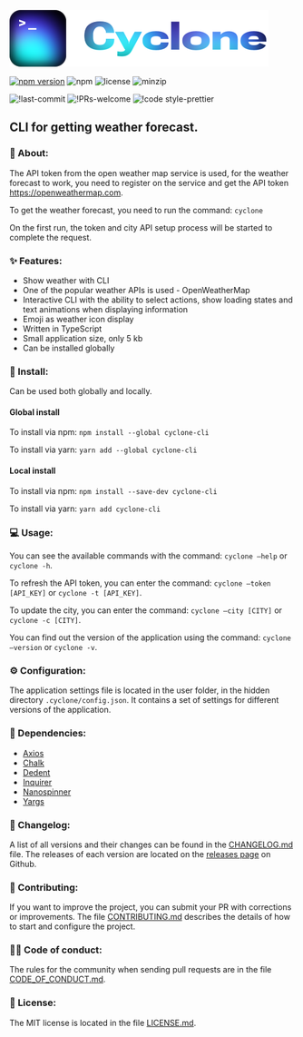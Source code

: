 ![logo](logo.svg)

[![npm version](https://badge.fury.io/js/cyclone-cli.svg)](https://badge.fury.io/js/cyclone-cli)
![npm](https://img.shields.io/npm/dw/cyclone-cli)
![license](https://badgen.net/github/license/IOINITID/cyclone-cli)
![minzip](https://img.shields.io/bundlephobia/minzip/cyclone-cli)

![!last-commit](https://img.shields.io/github/last-commit/ioinitid/cyclone-cli)
![!PRs-welcome](https://img.shields.io/badge/PRs-welcome-brightgreen)
![!code style-prettier](https://img.shields.io/badge/code%20style-prettier-ff69b4)

## CLI for getting weather forecast.

### 📄 About:

The API token from the open weather map service is used, for the weather forecast to work, you need to register on the service and get the API token https://openweathermap.com.

To get the weather forecast, you need to run the command: `cyclone`

On the first run, the token and city API setup process will be started to complete the request.

### ✨ Features:

- Show weather with CLI
- One of the popular weather APIs is used - OpenWeatherMap
- Interactive CLI with the ability to select actions, show loading states and text animations when displaying information
- Emoji as weather icon display
- Written in TypeScript
- Small application size, only 5 kb
- Can be installed globally

### 🚀 Install:

Can be used both globally and locally.

#### Global install

To install via npm: `npm install --global cyclone-cli`

To install via yarn: `yarn add --global cyclone-cli`

#### Local install

To install via npm: `npm install --save-dev cyclone-cli`

To install via yarn: `yarn add cyclone-cli`

### 💻 Usage:

You can see the available commands with the command: `cyclone —help` or `cyclone -h`.

To refresh the API token, you can enter the command: `cyclone —token [API_KEY]` or `cyclone -t [API_KEY]`.

To update the city, you can enter the command: `cyclone —city [CITY]` or `cyclone -c [CITY]`.

You can find out the version of the application using the command: `cyclone —version` or `cyclone -v`.

### ⚙️ Configuration:

The application settings file is located in the user folder, in the hidden directory `.cyclone/config.json`. It contains a set of settings for different versions of the application.

### 🔗 Dependencies:

- <a href='https://www.npmjs.com/package/axios'>Axios</a>
- <a href='https://www.npmjs.com/package/chalk'>Chalk</a>
- <a href='https://www.npmjs.com/package/dedent'>Dedent</a>
- <a href='https://www.npmjs.com/package/inquirer'>Inquirer</a>
- <a href='https://www.npmjs.com/package/nanospinner'>Nanospinner</a>
- <a href='https://www.npmjs.com/package/yargs'>Yargs</a>

### 📄 Changelog:

A list of all versions and their changes can be found in the <a href='https://github.com/IOINITID/cyclone-cli/blob/main/CHANGELOG.md'>CHANGELOG.md</a> file. The releases of each version are located on the <a href='https://github.com/IOINITID/cyclone-cli/releases'>releases page</a> on Github.

### 📄 Contributing:

If you want to improve the project, you can submit your PR with corrections or improvements. The file <a href='https://github.com/IOINITID/cyclone-cli/blob/main/CONTRIBUTING.md'>CONTRIBUTING.md</a> describes the details of how to start and configure the project.

### 👨‍🚀 Code of conduct:

The rules for the community when sending pull requests are in the file <a href='https://github.com/IOINITID/cyclone-cli/blob/main/CODE_OF_CONDUCT.md'>CODE_OF_CONDUCT.md</a>.

### 📄 License:

The MIT license is located in the file <a href='https://github.com/IOINITID/cyclone-cli/blob/main/LICENSE.md'>LICENSE.md</a>.
